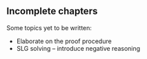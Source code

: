 ## Incomplete chapters

Some topics yet to be written:

- Elaborate on the proof procedure
- SLG solving – introduce negative reasoning
